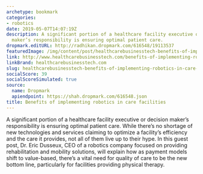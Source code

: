 ```yaml
---
archetype: bookmark
categories:
- robotics
date: 2019-05-07T14:07:19Z
description: A significant portion of a healthcare facility executive or decision
  maker’s responsibility is ensuring optimal patient care.
dropmark.editURL: http://radhikan.dropmark.com/616548/19113537
featuredImage: /img/content/post/healthcarebusinesstech-benefits-of-implementing-robotics-in-care-facilities.jpg
link: http://www.healthcarebusinesstech.com/benefits-of-implementing-robotics-in-care-facilities/
linkBrand: healthcarebusinesstech.com
slug: healthcarebusinesstech-benefits-of-implementing-robotics-in-care-facilities
socialScore: 39
socialScoreSimulated: true
source:
  name: Dropmark
  apiendpoint: https://shah.dropmark.com/616548.json
title: Benefits of implementing robotics in care facilities
---
```

A significant portion of a healthcare facility executive or decision maker’s responsibility is ensuring optimal patient care. While there’s no shortage of new technologies and services claiming to optimize a facility’s efficiency and the care it provides, not all of them live up to their hype. In this guest post, Dr. Eric Dusseux, CEO of a robotics company focused on providing rehabilitation and mobility solutions, will explain how as payment models shift to value-based, there’s a vital need for quality of care to be the new bottom line, particularly for facilities providing physical therapy.

